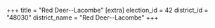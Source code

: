 +++
title = "Red Deer--Lacombe"
[extra]
election_id = 42
district_id = "48030"
district_name = "Red Deer--Lacombe"
+++
